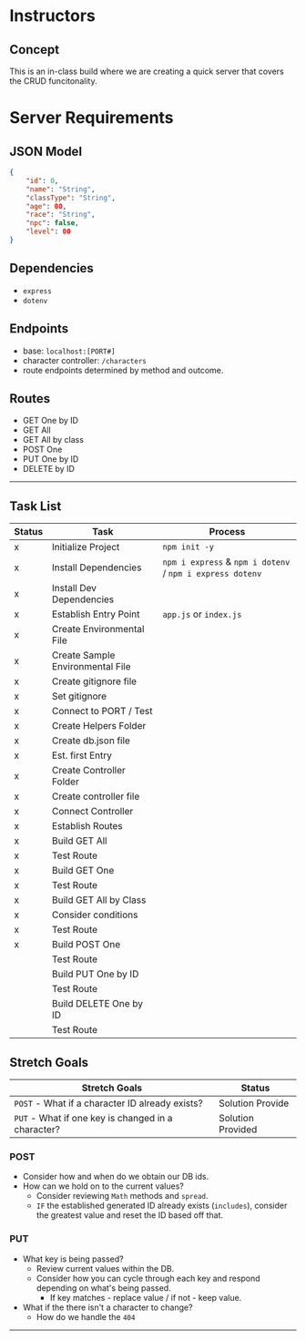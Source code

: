 # Instructors
## Concept

This is an in-class build where we are creating a quick server that covers the CRUD funcitonality. 

# Server Requirements

## JSON Model
```json
{
    "id": 0,
    "name": "String",
    "classType": "String",
    "age": 00,
    "race": "String",
    "npc": false,
    "level": 00
}
```
## Dependencies
- `express`
- `dotenv`

## Endpoints
- base: `localhost:[PORT#]`
- character controller: `/characters`
- route endpoints determined by method and outcome.

## Routes
- GET One by ID
- GET All
- GET All by class
- POST One
- PUT One by ID
- DELETE by ID

---

## Task List

| Status | Task | Process |
| --- | --- | --- |
|x| Initialize Project | `npm init -y` |
|x| Install Dependencies | `npm i express` & `npm i dotenv` / `npm i express dotenv` |
|x| Install Dev Dependencies |  |
|x| Establish Entry Point | `app.js` or `index.js`|
|x| Create Environmental File |  |
|x| Create Sample Environmental File |  |
|x| Create gitignore file |  |
|x| Set gitignore |  |
|x| Connect to PORT / Test | |
|x| Create Helpers Folder | |
|x| Create db.json file | |
|x| Est. first Entry | |
|x| Create Controller Folder |  |
|x| Create controller file | |
|x| Connect Controller | |
|x| Establish Routes |  |
|x| Build GET All |  |
|x| Test Route |  |
|x| Build GET One |  |
|x| Test Route |  |
|x| Build GET All by Class | |
|x| Consider conditions |  |
|x| Test Route |  |
|x| Build POST One |  |
| | Test Route |  |
| | Build PUT One by ID |  |
| | Test Route |  |
| | Build DELETE One by ID | |
| | Test Route |  |

## Stretch Goals
| Stretch Goals | Status |
| --- | --- |
| `POST` - What if a character ID already exists? | Solution Provide |
| `PUT` - What if one key is changed in a character? | Solution Provided |

### POST
- Consider how and when do we obtain our DB ids.
- How can we hold on to the current values?
  - Consider reviewing `Math` methods and `spread`.
  - `IF` the established generated ID already exists (`includes`), consider the greatest value and reset the ID based off that.

### PUT
- What key is being passed?
  - Review current values within the DB.
  - Consider how you can cycle through each key and respond depending on what's being passed.
    - If key matches - replace value / if not - keep value.
- What if the there isn't a character to change?
  - How do we handle the `404`

---
